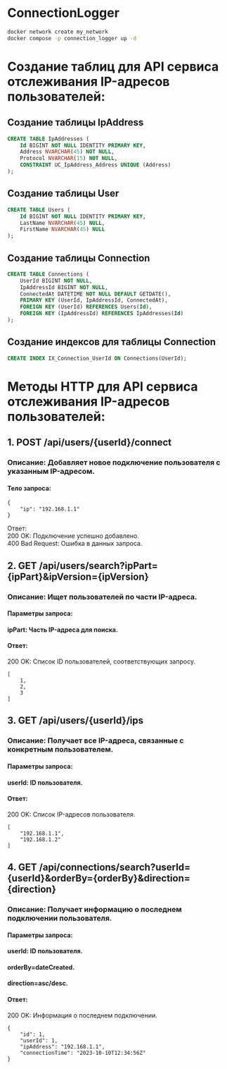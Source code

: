 # ConnectionLogger

```sh
docker network create my_network
docker compose -p connection_logger up -d
```

# Создание таблиц для API сервиса отслеживания IP-адресов пользователей:

## Создание таблицы IpAddress
```sql
CREATE TABLE IpAddresses (
    Id BIGINT NOT NULL IDENTITY PRIMARY KEY,
    Address NVARCHAR(45) NOT NULL,
    Protocol NVARCHAR(15) NOT NULL,
    CONSTRAINT UC_IpAddress_Address UNIQUE (Address)
);
```

## Создание таблицы User
```sql
CREATE TABLE Users (
    Id BIGINT NOT NULL IDENTITY PRIMARY KEY,
    LastName NVARCHAR(45) NULL,
    FirstName NVARCHAR(45) NULL
);
```

## Создание таблицы Connection
```sql
CREATE TABLE Connections (
    UserId BIGINT NOT NULL,
    IpAddressId BIGINT NOT NULL,
    ConnectedAt DATETIME NOT NULL DEFAULT GETDATE(),
    PRIMARY KEY (UserId, IpAddressId, ConnectedAt),
    FOREIGN KEY (UserId) REFERENCES Users(Id),
    FOREIGN KEY (IpAddressId) REFERENCES IpAddresses(Id)
);
```

## Создание индексов для таблицы Connection
```sql
CREATE INDEX IX_Connection_UserId ON Connections(UserId);
```

# Методы HTTP для API сервиса отслеживания IP-адресов пользователей:

## 1. **POST /api/users/{userId}/connect**

### Описание: Добавляет новое подключение пользователя с указанным IP-адресом.
#### Тело запроса:
```
{
    "ip": "192.168.1.1"
}
```
Ответ:  
200 OK: Подключение успешно добавлено.  
400 Bad Request: Ошибка в данных запроса.

## 2. **GET /api/users/search?ipPart={ipPart}&ipVersion={ipVersion}**

### Описание: Ищет пользователей по части IP-адреса.
#### Параметры запроса:
#### ipPart: Часть IP-адреса для поиска.
#### Ответ:
200 OK: Список ID пользователей, соответствующих запросу.
```
[
    1,
    2,
    3
]
```
## 3. **GET /api/users/{userId}/ips**

### Описание: Получает все IP-адреса, связанные с конкретным пользователем.
#### Параметры запроса:
#### userId: ID пользователя.
#### Ответ:
200 OK: Список IP-адресов пользователя.
```
[
    "192.168.1.1",
    "192.168.1.2"
]
```
## 4. **GET /api/connections/search?userId={userId}&orderBy={orderBy}&direction={direction}**  

### Описание: Получает информацию о последнем подключении пользователя.
#### Параметры запроса:
#### userId: ID пользователя.
#### orderBy=dateCreated.
#### direction=asc/desc.
#### Ответ:
200 OK: Информация о последнем подключении.
```
{
    "id": 1,
    "userId": 1,
    "ipAddress": "192.168.1.1",
    "connectionTime": "2023-10-10T12:34:56Z"
}
```
